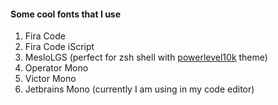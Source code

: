 #### Some cool fonts that I use

1. Fira Code
2. Fira Code iScript
3. MesloLGS (perfect for zsh shell with [powerlevel10k](https://github.com/romkatv/powerlevel10k) theme)
4. Operator Mono
5. Victor Mono 
6. Jetbrains Mono (currently I am using in my code editor)

